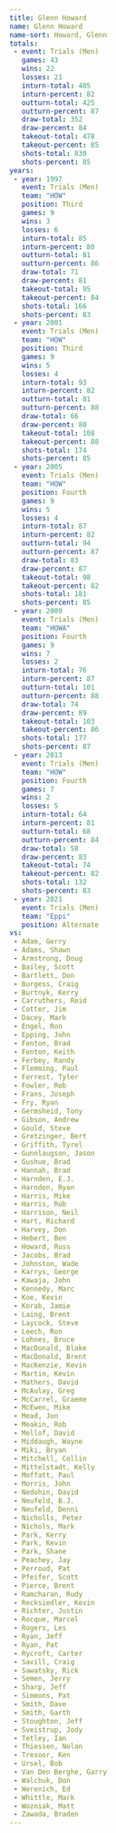 ```yaml
---
title: Glenn Howard
name: Glenn Howard
name-sort: Howard, Glenn
totals:
 - event: Trials (Men)
   games: 43
   wins: 22
   losses: 21
   inturn-total: 405
   inturn-percent: 82
   outturn-total: 425
   outturn-percent: 87
   draw-total: 352
   draw-percent: 84
   takeout-total: 478
   takeout-percent: 85
   shots-total: 830
   shots-percent: 85
years:
 - year: 1997
   event: Trials (Men)
   team: "HOW"
   position: Third
   games: 9
   wins: 3
   losses: 6
   inturn-total: 85
   inturn-percent: 80
   outturn-total: 81
   outturn-percent: 86
   draw-total: 71
   draw-percent: 81
   takeout-total: 95
   takeout-percent: 84
   shots-total: 166
   shots-percent: 83
 - year: 2001
   event: Trials (Men)
   team: "HOW"
   position: Third
   games: 9
   wins: 5
   losses: 4
   inturn-total: 93
   inturn-percent: 82
   outturn-total: 81
   outturn-percent: 88
   draw-total: 66
   draw-percent: 80
   takeout-total: 108
   takeout-percent: 88
   shots-total: 174
   shots-percent: 85
 - year: 2005
   event: Trials (Men)
   team: "HOW"
   position: Fourth
   games: 9
   wins: 5
   losses: 4
   inturn-total: 87
   inturn-percent: 82
   outturn-total: 94
   outturn-percent: 87
   draw-total: 83
   draw-percent: 87
   takeout-total: 98
   takeout-percent: 82
   shots-total: 181
   shots-percent: 85
 - year: 2009
   event: Trials (Men)
   team: "HOWA"
   position: Fourth
   games: 9
   wins: 7
   losses: 2
   inturn-total: 76
   inturn-percent: 87
   outturn-total: 101
   outturn-percent: 88
   draw-total: 74
   draw-percent: 89
   takeout-total: 103
   takeout-percent: 86
   shots-total: 177
   shots-percent: 87
 - year: 2013
   event: Trials (Men)
   team: "HOW"
   position: Fourth
   games: 7
   wins: 2
   losses: 5
   inturn-total: 64
   inturn-percent: 81
   outturn-total: 68
   outturn-percent: 84
   draw-total: 58
   draw-percent: 83
   takeout-total: 74
   takeout-percent: 82
   shots-total: 132
   shots-percent: 83
 - year: 2021
   event: Trials (Men)
   team: "Eppi"
   position: Alternate
vs:
 - Adam, Gerry
 - Adams, Shawn
 - Armstrong, Doug
 - Bailey, Scott
 - Bartlett, Don
 - Burgess, Craig
 - Burtnyk, Kerry
 - Carruthers, Reid
 - Cotter, Jim
 - Dacey, Mark
 - Engel, Ron
 - Epping, John
 - Fenton, Brad
 - Fenton, Keith
 - Ferbey, Randy
 - Flemming, Paul
 - Forrest, Tyler
 - Fowler, Rob
 - Frans, Joseph
 - Fry, Ryan
 - Germsheid, Tony
 - Gibson, Andrew
 - Gould, Steve
 - Gretzinger, Bert
 - Griffith, Tyrel
 - Gunnlaugson, Jason
 - Gushue, Brad
 - Hannah, Brad
 - Harnden, E.J.
 - Harnden, Ryan
 - Harris, Mike
 - Harris, Rob
 - Harrison, Neil
 - Hart, Richard
 - Harvey, Don
 - Hebert, Ben
 - Howard, Russ
 - Jacobs, Brad
 - Johnston, Wade
 - Karrys, George
 - Kawaja, John
 - Kennedy, Marc
 - Koe, Kevin
 - Korab, Jamie
 - Laing, Brent
 - Laycock, Steve
 - Leech, Ron
 - Lohnes, Bruce
 - MacDonald, Blake
 - MacDonald, Brent
 - MacKenzie, Kevin
 - Martin, Kevin
 - Mathers, David
 - McAulay, Greg
 - McCarrel, Graeme
 - McEwen, Mike
 - Mead, Jon
 - Meakin, Rob
 - Mellof, David
 - Middaugh, Wayne
 - Miki, Bryan
 - Mitchell, Collin
 - Mittelstadt, Kelly
 - Moffatt, Paul
 - Morris, John
 - Nedohin, David
 - Neufeld, B.J.
 - Neufeld, Denni
 - Nicholls, Peter
 - Nichols, Mark
 - Park, Kerry
 - Park, Kevin
 - Park, Shane
 - Peachey, Jay
 - Perroud, Pat
 - Pfeifer, Scott
 - Pierce, Brent
 - Ramcharan, Rudy
 - Recksiedler, Kevin
 - Richter, Justin
 - Rocque, Marcel
 - Rogers, Les
 - Ryan, Jeff
 - Ryan, Pat
 - Rycroft, Carter
 - Savill, Craig
 - Sawatsky, Rick
 - Semen, Jerry
 - Sharp, Jeff
 - Simmons, Pat
 - Smith, Dave
 - Smith, Garth
 - Stoughton, Jeff
 - Sveistrup, Jody
 - Tetley, Ian
 - Thiessen, Nolan
 - Tresoor, Ken
 - Ursel, Bob
 - Van Den Berghe, Garry
 - Walchuk, Don
 - Werenich, Ed
 - Whittle, Mark
 - Wozniak, Matt
 - Zawada, Braden
---
```

